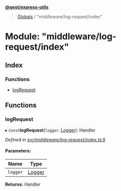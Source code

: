 **[@qest/express-utils](../README.md)**

> [Globals](../README.md) / "middleware/log-request/index"

# Module: "middleware/log-request/index"

## Index

### Functions

* [logRequest](_middleware_log_request_index_.md#logrequest)

## Functions

### logRequest

▸ `Const`**logRequest**(`logger`: [Logger](../interfaces/_interfaces_.logger.md)): Handler

*Defined in [src/middleware/log-request/index.ts:5](https://github.com/qest-cz/express-utils/blob/4a9edb6/src/middleware/log-request/index.ts#L5)*

#### Parameters:

Name | Type |
------ | ------ |
`logger` | [Logger](../interfaces/_interfaces_.logger.md) |

**Returns:** Handler
